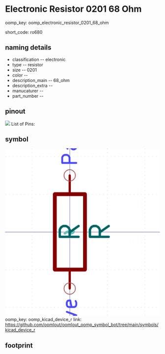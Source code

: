 # Electronic Resistor 0201 68 Ohm
oomp_key: oomp_electronic_resistor_0201_68_ohm  

short_code: ro680
## naming details
* classification -- electronic
* type -- resistor
* size -- 0201
* color -- 
* description_main -- 68_ohm
* description_extra -- 
* manucaturer -- 
* part_number -- 
## pinout
![](working_pinout_600.png)
List of Pins:

## symbol

![](symbol/0/working/working_600.png)
oomp_key: oomp_kicad_device_r
link: https://github.com/oomlout/oomlout_oomp_symbol_bot/tree/main/symbols/kicad_device_r


## footprint
